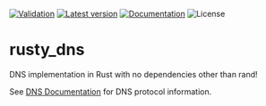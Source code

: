 [![Validation](https://github.com/willfleetw/rusty_dns/workflows/Validation/badge.svg)](https://github.com/willfleetw/rusty_dns)
[![Latest version](https://img.shields.io/crates/v/rusty_dns.svg)](https://crates.io/crates/rusty_dns)
[![Documentation](https://docs.rs/rusty_dns/badge.svg)](https://docs.rs/rusty_dns)
![License](https://img.shields.io/crates/l/rusty_dns.svg)
# rusty_dns
DNS implementation in Rust with no dependencies other than rand!

See [DNS Documentation](https://github.com/willfleetw/rusty_dns/blob/main/docs/DNS_Documentation.md) for DNS protocol information.
